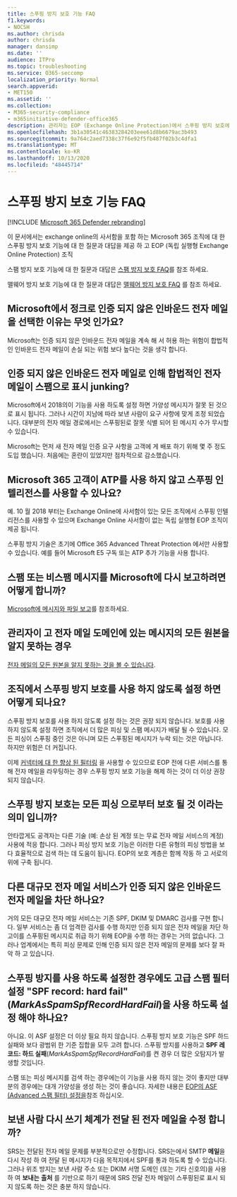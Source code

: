 ```yaml
---
title: 스푸핑 방지 보호 기능 FAQ
f1.keywords:
- NOCSH
ms.author: chrisda
author: chrisda
manager: dansimp
ms.date: ''
audience: ITPro
ms.topic: troubleshooting
ms.service: O365-seccomp
localization_priority: Normal
search.appverid:
- MET150
ms.assetid: ''
ms.collection:
- M365-security-compliance
- m365initiative-defender-office365
description: 관리자는 EOP (Exchange Online Protection)에서 스푸핑 방지 보호에 대 한 질문과 대답을 볼 수 있습니다.
ms.openlocfilehash: 3b1a30541c46383284203eee61d8b6679ac3b493
ms.sourcegitcommit: 9a764c2aed7338c37f6e92f5fb487f02b3c4dfa1
ms.translationtype: MT
ms.contentlocale: ko-KR
ms.lasthandoff: 10/13/2020
ms.locfileid: "48445714"
---
```

# <a name="anti-spoofing-protection-faq"></a>스푸핑 방지 보호 기능 FAQ

[!INCLUDE [Microsoft 365 Defender rebranding](../includes/microsoft-defender-for-office.md)]


이 문서에서는 exchange online의 사서함을 포함 하는 Microsoft 365 조직에 대 한 스푸핑 방지 보호 기능에 대 한 질문과 대답을 제공 하 고 EOP (독립 실행형 Exchange Online Protection) 조직

스팸 방지 보호 기능에 대 한 질문과 대답은 [스팸 방지 보호 FAQ](anti-spam-protection-faq.md)를 참조 하세요.

맬웨어 방지 보호 기능에 대 한 질문과 대답은 [맬웨어 방지 보호 FAQ](anti-malware-protection-faq-eop.md) 를 참조 하세요.

## <a name="why-did-microsoft-choose-to-junk-unauthenticated-inbound-email"></a>Microsoft에서 정크로 인증 되지 않은 인바운드 전자 메일을 선택한 이유는 무엇 인가요?

Microsoft는 인증 되지 않은 인바운드 전자 메일을 계속 해 서 허용 하는 위험이 합법적인 인바운드 전자 메일이 손실 되는 위험 보다 높다는 것을 생각 합니다.

## <a name="does-junking-unauthenticated-inbound-email-cause-legitimate-email-to-be-marked-as-spam"></a>인증 되지 않은 인바운드 전자 메일로 인해 합법적인 전자 메일이 스팸으로 표시 junking?

Microsoft에서 2018의이 기능을 사용 하도록 설정 하면 가양성 메시지가 잘못 된 것으로 표시 됩니다. 그러나 시간이 지남에 따라 보낸 사람이 요구 사항에 맞게 조정 되었습니다. 대부분의 전자 메일 경로에서는 스푸핑된로 잘못 식별 되어 된 메시지 수가 무시할 수 있습니다.

Microsoft는 먼저 새 전자 메일 인증 요구 사항을 고객에 게 배포 하기 위해 몇 주 정도 도입 했습니다. 처음에는 혼란이 있었지만 점차적으로 감소했습니다.

## <a name="is-spoof-intelligence-available-to-microsoft-365-customers-without-atp"></a>Microsoft 365 고객이 ATP를 사용 하지 않고 스푸핑 인텔리전스를 사용할 수 있나요?

예. 10 월 2018 부터는 Exchange Online에 사서함이 있는 모든 조직에서 스푸핑 인텔리전스를 사용할 수 있으며 Exchange Online 사서함이 없는 독립 실행형 EOP 조직이 제공 됩니다.

스푸핑 방지 기술은 초기에 Office 365 Advanced Threat Protection 에서만 사용할 수 있습니다. 예를 들어 Microsoft E5 구독 또는 ATP 추가 기능을 사용 합니다.

## <a name="how-can-i-report-spam-or-non-spam-messages-back-to-microsoft"></a>스팸 또는 비스팸 메시지를 Microsoft에 다시 보고하려면 어떻게 합니까?

[Microsoft에 메시지와 파일 보고](report-junk-email-messages-to-microsoft.md)를 참조하세요.

## <a name="im-an-admin-and-i-dont-know-all-of-sources-for-messages-in-my-email-domain"></a>관리자이 고 전자 메일 도메인에 있는 메시지의 모든 원본을 알지 못하는 경우

[전자 메일의 모든 원본을 알지 못하는 것을 볼 수 있습니다](email-validation-and-authentication.md#you-dont-know-all-sources-for-your-email).

## <a name="what-happens-if-i-disable-anti-spoofing-protection-for-my-organization"></a>조직에서 스푸핑 방지 보호를 사용 하지 않도록 설정 하면 어떻게 되나요?

스푸핑 방지 보호를 사용 하지 않도록 설정 하는 것은 권장 되지 않습니다. 보호를 사용 하지 않도록 설정 하면 조직에서 더 많은 피싱 및 스팸 메시지가 배달 될 수 있습니다. 모든 피싱이 스푸핑 중인 것은 아니며 모든 스푸핑된 메시지가 누락 되는 것은 아닙니다. 하지만 위험은 더 커집니다.

이제 [커넥터에 대 한 향상 된 필터링](https://docs.microsoft.com/exchange/mail-flow-best-practices/use-connectors-to-configure-mail-flow/enhanced-filtering-for-connectors) 을 사용할 수 있으므로 EOP 전에 다른 서비스를 통해 전자 메일을 라우팅하는 경우 스푸핑 방지 보호 기능을 해제 하는 것이 더 이상 권장 되지 않습니다.

## <a name="does-anti-spoofing-protection-mean-i-will-be-protected-from-all-phishing"></a>스푸핑 방지 보호는 모든 피싱 으로부터 보호 될 것 이라는 의미 입니까?

안타깝게도 공격자는 다른 기술 (예: 손상 된 계정 또는 무료 전자 메일 서비스의 계정) 사용에 적응 합니다. 그러나 피싱 방지 보호 기능은 이러한 다른 유형의 피싱 방법을 보다 효율적으로 검색 하는 데 도움이 됩니다. EOP의 보호 계층은 함께 작동 하 고 서로의 위에 구축 됩니다.

## <a name="do-other-large-email-services-block-unauthenticated-inbound-email"></a>다른 대규모 전자 메일 서비스가 인증 되지 않은 인바운드 전자 메일을 차단 하나요?

거의 모든 대규모 전자 메일 서비스는 기존 SPF, DKIM 및 DMARC 검사를 구현 합니다. 일부 서비스는 좀 더 엄격한 검사를 수행 하지만 인증 되지 않은 전자 메일을 차단 하 고이를 스푸핑된 메시지로 취급 하기 위해 EOP을 수행 하는 경우는 거의 없습니다. 그러나 업계에서는 특히 피싱 문제로 인해 인증 되지 않은 전자 메일의 문제를 보다 잘 파악 하 고 있습니다.

## <a name="do-i-still-need-to-enable-the-advanced-spam-filter-setting-spf-record-hard-fail-_markasspamspfrecordhardfail_-if-i-enable-anti-spoofing"></a>스푸핑 방지를 사용 하도록 설정한 경우에도 고급 스팸 필터 설정 "SPF record: hard fail" (_MarkAsSpamSpfRecordHardFail_)을 사용 하도록 설정 해야 하나요?

아니요. 이 ASF 설정은 더 이상 필요 하지 않습니다. 스푸핑 방지 보호 기능은 SPF 하드 실패와 보다 광범위 한 기준 집합을 모두 고려 합니다. 스푸핑 방지를 사용하고 **SPF 레코드: 하드 실패**(_MarkAsSpamSpfRecordHardFail_)를 켠 경우 더 많은 오탐지가 발생할 것입니다.

스팸 또는 피싱 메시지를 검색 하는 경우에는이 기능을 사용 하지 않는 것이 좋지만 대부분의 경우에는 대개 가양성을 생성 하는 것이 좋습니다. 자세한 내용은 [EOP의 ASF (Advanced 스팸 필터) 설정을](advanced-spam-filtering-asf-options.md)참조 하십시오.

## <a name="does-sender-rewriting-scheme-help-fix-forwarded-email"></a>보낸 사람 다시 쓰기 체계가 전달 된 전자 메일을 수정 합니까?

SRS는 전달된 전자 메일 문제를 부분적으로만 수정합니다. SRS는에서 SMTP **메일**을 다시 작성 하 여 전달 된 메시지가 다음 목적지에서 SPF를 통과 하도록 할 수 있습니다. 그러나 위조 방지는 보낸 사람 주소 또는 DKIM 서명 도메인 (또는 기타 신호의)을 사용 하 여 **보내는** **출처** 를 기반으로 하기 때문에 SRS 전달 전자 메일이 스푸핑된로 표시 되지 않도록 하는 것은 충분 하지 않습니다.
